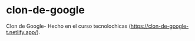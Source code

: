 # clon-de-google
Clon de Google- Hecho en el curso tecnolochicas (https://clon-de-google-t.netlify.app/).
